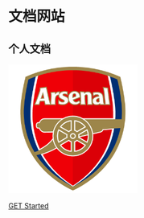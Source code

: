 <!-- ![log](_media/icon.png "Optional title") -->
# 文档网站
## 个人文档

![Alt text](_media/icon.png "Optional title")

[GET Started](/README)

<!-- ![color](#2f4253) -->
